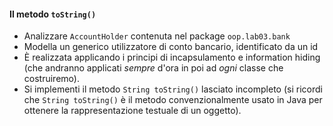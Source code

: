 #### Il metodo `toString()`

* Analizzare `AccountHolder` contenuta nel package `oop.lab03.bank`
* Modella un generico utilizzatore di conto bancario, identificato da un id
* È realizzata applicando i principi di incapsulamento e information hiding
(che andranno applicati *sempre* d'ora in poi ad *ogni* classe che costruiremo).
* Si implementi il metodo `String toString()` lasciato incompleto
(si ricordi che `String toString()` è il metodo convenzionalmente usato in Java per ottenere la rappresentazione testuale di un oggetto).
